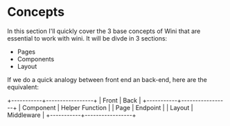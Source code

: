 # Concepts

In this section I'll quickly cover the 3 base concepts of Wini that are essential to work with wini.
It will be divde in 3 sections:

- Pages
- Components
- Layout

If we do a quick analogy between front end an back-end, here are the equivalent:

+-----------+-----------------+
| Front     | Back            |
+-----------+-----------------+
| Component | Helper Function |
| Page      | Endpoint        |
| Layout    | Middleware      |
+-----------+-----------------+
